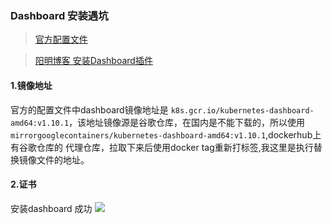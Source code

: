 ### Dashboard 安装遇坑
>[官方配置文件](https://raw.githubusercontent.com/kubernetes/dashboard/v1.10.1/src/deploy/recommended/kubernetes-dashboard.yaml)

>[阳明博客 安装Dashboard插件](https://www.qikqiak.com/k8s-book/docs/17.%E5%AE%89%E8%A3%85%20Dashboard%20%E6%8F%92%E4%BB%B6.html)

#### 1.镜像地址
官方的配置文件中dashboard镜像地址是
```k8s.gcr.io/kubernetes-dashboard-amd64:v1.10.1```，该地址镜像源是谷歌仓库，在国内是不能下载的，所以使用```mirrorgooglecontainers/kubernetes-dashboard-amd64:v1.10.1```,dockerhub上有谷歌仓库的
代理仓库，拉取下来后使用docker tag重新打标签,我这里是执行替换镜像文件的地址。

#### 2.证书
安装dashboard 成功
![](./dashboard_pod.PNG)

